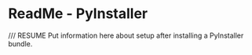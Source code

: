 # ReadMe - PyInstaller
/// RESUME Put information here about setup after installing a PyInstaller bundle.
